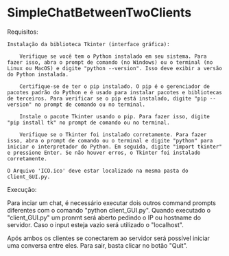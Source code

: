 # SimpleChatBetweenTwoClients
Requisitos:

    Instalação da biblioteca Tkinter (interface gráfica):
    
        Verifique se você tem o Python instalado em seu sistema. Para fazer isso, abra o prompt de comando (no Windows) ou o terminal (no Linux ou MacOS) e digite "python --version". Isso deve exibir a versão do Python instalada.

        Certifique-se de ter o pip instalado. O pip é o gerenciador de pacotes padrão do Python e é usado para instalar pacotes e bibliotecas de terceiros. Para verificar se o pip está instalado, digite "pip --version" no prompt de comando ou no terminal.

        Instale o pacote Tkinter usando o pip. Para fazer isso, digite "pip install tk" no prompt de comando ou no terminal.

        Verifique se o Tkinter foi instalado corretamente. Para fazer isso, abra o prompt de comando ou o terminal e digite "python" para iniciar o interpretador do Python. Em seguida, digite "import tkinter" e pressione Enter. Se não houver erros, o Tkinter foi instalado corretamente.

    O Arquivo 'ICO.ico' deve estar localizado na mesma pasta do client_GUI.py.

Execução:

Para inciar um chat, é necessário executar dois outros command prompts diferentes com o comando "python client_GUI.py". Quando executado o "client_GUI.py" um pronmt será aberto pedindo o IP ou hostname do servidor. Caso o input esteja vazio será utilizado o "localhost".

Após ambos os clientes se conectarem ao servidor será possível iniciar uma conversa entre eles. Para sair, basta clicar no botão "Quit".
